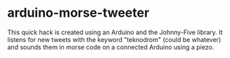 # arduino-morse-tweeter

This quick hack is created using an Arduino and the Johnny-Five library. It listens for new tweets with the keyword "teknodrom" (could be whatever) and sounds them in morse code on a connected Arduino using a piezo.
